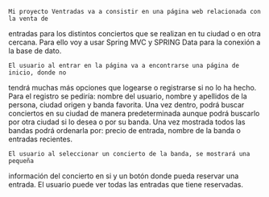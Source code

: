 	Mi proyecto Ventradas va a consistir en una página web relacionada con la venta de
entradas para los distintos conciertos que se realizan en tu ciudad o en otra cercana. Para
ello voy a usar Spring MVC y SPRING Data para la conexión a la base de dato.

	El usuario al entrar en la página va a encontrarse una página de inicio, donde no
tendrá muchas más opciones que logearse o registrarse si no lo ha hecho. Para el registro
se pediría: nombre del usuario, nombre y apellidos de la persona, ciudad origen y banda
favorita. Una vez dentro, podrá buscar conciertos en su ciudad de manera predeterminada
aunque podrá buscarlo por otra ciudad si lo desea o por su banda. Una vez mostrada todos
las bandas podrá ordenarla por: precio de entrada, nombre de la banda o entradas
recientes.

	El usuario al seleccionar un concierto de la banda, se mostrará una pequeña
información del concierto en si y un botón donde pueda reservar una entrada. El usuario
puede ver todas las entradas que tiene reservadas.

